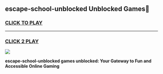 
## escape-school-unblocked Unblocked Games👋
<h3>
<a href="https://news.freeplayer.one?title=escape-school-unblocked&ref=16F">CLICK TO PLAY</a></h3>
<hr>

<h3>
<a href="https://news.freeplayer.one?title=escape-school-unblocked&ref=16F">CLICK 2 PLAY</a>
  
</h3>

<a href="https://news.freeplayer.one?title=escape-school-unblocked&ref=16F/"><img src="https://clearcache.store/games.png"></a>


**escape-school-unblocked games unblocked: Your Gateway to Fun and Accessible Online Gaming**
